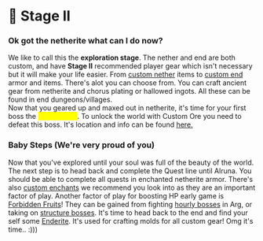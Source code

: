 # 🌋 Stage II

### Ok got the netherite what can I do now?

We like to call this the **exploration stage**. The nether and end are both custom, and have **Stage II** recommended player gear which isn't necessary but it will make your life easier. From [custom nether](../../modded-survival/nether/items.md) items to [custom end](../../modded-survival/end/items.md) armor and items. There's alot you can choose from. You can craft ancient gear from netherite and chorus plating or hallowed ingots. All these can be found in end dungeons/villages. \
Now that you geared up and maxed out in netherite, it's time for your first boss the <mark style="color:yellow;">**Holy Knight**</mark>. To unlock the world with Custom Ore you need to defeat this boss. It's location and info can be found [here. ](../mechanics/progression-bosses/i-holy-knight.md)

### Baby Steps (We're very proud of you)

Now that you've explored until your soul was full of the beauty of the world. The next step is to head back and complete the Quest line until Alruna. You should be able to complete all quests in enchanted netherite armor. There's also [custom enchants](../custom-enchantments/) we recommend you look into as they are an important factor of play. Another factor of play for boosting HP early game is [Forbidden Fruits](../mechanics/forbidden-fruits.md)! They can be gained from fighting [hourly bosses](../../modded-survival/about-arg/tiered-bosses/bosses.md) in Arg, or taking on [structure bosses](../../modded-survival/structures/). It's time to head back to the end and find your self some [Enderite](../../modded-survival/end/custom-ores.md). It's used for crafting molds for all custom gear! Omg it's time.. :)))&#x20;
